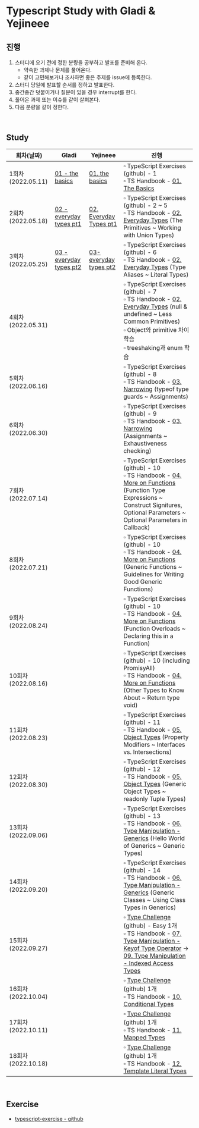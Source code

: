 # Typescript Study with Gladi & Yejineee

## 진행

1. 스터디에 오기 전에 정한 분량을 공부하고 발표를 준비해 온다. 
    - 약속한 과제나 문제를 풀어온다.
    - 같이 고민해보거나 조사하면 좋은 주제를 issue에 등록한다.
2. 스터디 당일에 발표할 순서를 정하고 발표한다.
3. 중간중간 덧붙이거나 질문이 있을 경우 interrupt를 한다.
4. 풀어온 과제 또는 이슈를 같이 살펴본다.
5. 다음 분량을 같이 정한다.
<br/>

## Study

| 회차(날짜) | Gladi | Yejineee | 진행 | 
| -------- | -------- | -------- | ----|
| 1회차(2022.05.11)     |[01 - the basics](https://github.com/yejineee/typescript-study/blob/main/documentation/handbook/01_the_basics_gladi.md) |   [01. the basics](documentation/handbook/01.the-basics_yejineee.md)   | ▫︎ TypeScript Exercises (github) - 1 <br/> ▫︎ TS Handbook - [01. The Basics](https://www.typescriptlang.org/docs/handbook/2/basic-types.html)     |
| 2회차(2022.05.18)   |   [02 - everyday types pt1](https://github.com/yejineee/typescript-study/blob/main/documentation/handbook/02_everyday_types_pt1_gladi.md)      |    [02. Everyday Types pt1](documentation/handbook/02.everyday-types_yejineee.md)   | ▫︎ TypeScript Exercises (github) - 2 ~ 5 <br/> ▫︎ TS Handbook - [02. Everyday Types](https://www.typescriptlang.org/docs/handbook/2/everyday-types.html) (The Primitives ~ Working with Union Types) |
| 3회차(2022.05.25)   |[03 - everyday types pt2](https://github.com/yejineee/typescript-study/blob/main/documentation/handbook/03_everyday_types_pt2_gladi.md)| [03- everyday types pt2](https://github.com/yejineee/typescript-study/blob/main/documentation/handbook/02.everyday-types_yejineee.md#type-aliases)      | ▫︎ TypeScript Exercises (github) - 6 <br/> ▫︎ TS Handbook - [02. Everyday Types](https://www.typescriptlang.org/docs/handbook/2/everyday-types.html) (Type Aliases ~ Literal Types)|
| 4회차(2022.05.31)   |       |       | ▫︎ TypeScript Exercises (github) - 7 <br/> ▫︎ TS Handbook - [02. Everyday Types](https://www.typescriptlang.org/docs/handbook/2/everyday-types.html) (null & undefined ~ Less Common Primitives) <br /> ▫︎ Object와 primitive 차이 학습 <br /> ▫︎ treeshaking과 enum 학습 |
| 5회차(2022.06.16)   |       |       | ▫︎ TypeScript Exercises (github) - 8 <br/> ▫︎ TS Handbook - [03. Narrowing](https://www.typescriptlang.org/docs/handbook/2/narrowing.html) (typeof type guards ~ Assignments)|
| 6회차(2022.06.30)   |       |       | ▫︎ TypeScript Exercises (github) - 9 <br/> ▫︎ TS Handbook - [03. Narrowing](https://www.typescriptlang.org/docs/handbook/2/narrowing.html) (Assignments ~ Exhaustiveness checking)|
| 7회차(2022.07.14)   |       |       | ▫︎ TypeScript Exercises (github) - 10 <br/> ▫︎ TS Handbook - [04. More on Functions](https://www.typescriptlang.org/docs/handbook/2/functions.html) (Function Type Expressions ~ Construct Signitures, Optional Parameters ~ Optional Parameters in Callback)|
| 8회차(2022.07.21)   |       |       | ▫︎ TypeScript Exercises (github) - 10 <br/> ▫︎ TS Handbook - [04. More on Functions](https://www.typescriptlang.org/docs/handbook/2/functions.html) (Generic Functions ~ Guidelines for Writing Good Generic Functions)|
| 9회차(2022.08.24)   |       |       | ▫︎ TypeScript Exercises (github) - 10 <br/> ▫︎ TS Handbook - [04. More on Functions](https://www.typescriptlang.org/docs/handbook/2/functions.html) (Function Overloads ~ Declaring this in a Function)|
| 10회차(2022.08.16)   |       |       | ▫︎ TypeScript Exercises (github) - 10 (including PromisyAll) <br/> ▫︎ TS Handbook - [04. More on Functions](https://www.typescriptlang.org/docs/handbook/2/functions.html) (Other Types to Know About ~ Return type void)|
| 11회차(2022.08.23)   |       |       | ▫︎ TypeScript Exercises (github) - 11 <br/> ▫︎ TS Handbook - [05. Object Types](https://www.typescriptlang.org/docs/handbook/2/objects.html) (Property Modifiers ~ Interfaces vs. Intersections)|
| 12회차(2022.08.30)   |       |       | ▫︎ TypeScript Exercises (github) - 12 <br/> ▫︎ TS Handbook - [05. Object Types](https://www.typescriptlang.org/docs/handbook/2/objects.html) (Generic Object Types ~ readonly Tuple Types)|
| 13회차(2022.09.06)   |       |       | ▫︎ TypeScript Exercises (github) - 13 <br/> ▫︎ TS Handbook - [06. Type Manipulation - Generics](https://www.typescriptlang.org/docs/handbook/2/generics.html) (Hello World of Generics ~ Generic Types)|
| 14회차(2022.09.20)   |       |       | ▫︎ TypeScript Exercises (github) - 14 <br/> ▫︎ TS Handbook - [06. Type Manipulation - Generics](https://www.typescriptlang.org/docs/handbook/2/generics.html) (Generic Classes ~ Using Class Types in Generics)|
| 15회차(2022.09.27)   |       |       | ▫︎ [Type Challenge](https://github.com/type-challenges/type-challenges) (github) - Easy 1개 <br/> ▫︎ TS Handbook - [07. Type Manipulation - Keyof Type Operator](https://www.typescriptlang.org/docs/handbook/2/keyof-types.html) -> [09. Type Manipulation - Indexed Access Types](https://www.typescriptlang.org/docs/handbook/2/indexed-access-types.html)|
| 16회차(2022.10.04)   |       |       | ▫︎ [Type Challenge](https://github.com/type-challenges/type-challenges) (github) 1개 <br/> ▫︎ TS Handbook - [10. Conditional Types](https://www.typescriptlang.org/docs/handbook/2/conditional-types.html)|
| 17회차(2022.10.11)   |       |       | ▫︎ [Type Challenge](https://github.com/type-challenges/type-challenges) (github) 1개 <br/> ▫︎ TS Handbook - [11. Mapped Types](https://www.typescriptlang.org/docs/handbook/2/mapped-types.html)|
| 18회차(2022.10.18)   |       |       | ▫︎ [Type Challenge](https://github.com/type-challenges/type-challenges) (github) 1개 <br/> ▫︎ TS Handbook - [12. Template Literal Types](https://www.typescriptlang.org/docs/handbook/2/template-literal-types.html)|
<br/>

## Exercise

- [typescript-exercise - github](https://github.com/yejineee/typescript-study/issues?q=is%3Aopen+is%3Aissue+label%3ATS-Exercise)


